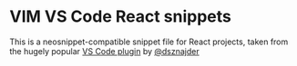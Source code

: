 # VIM VS Code React snippets

This is a neosnippet-compatible snippet file for React projects, taken from the
hugely popular [VS Code
plugin](https://marketplace.visualstudio.com/items?itemName=dsznajder.es7-react-js-snippets)
by [@dsznajder](https://github.com/dsznajder/vscode-es7-javascript-react-snippets)
